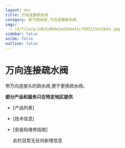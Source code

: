 ```yaml
---
layout: doc
title: 万向连接疏水阀
category: 蒸汽疏水阀,万向连接疏水阀
imgs:
  - /d/file/p/2dbd1069e1ad2d4e41cf685221615bda.jpg
sidebar: false
aside: false
outline: false
---
```


# 万向连接疏水阀

带万向连接头的疏水阀,便于更换疏水阀。

**部分产品和服务只在特定地区提供.**

- [产品列表]
- [技术信息]
- [安装和维修指南]

  此栏目暂无任何新增信息
